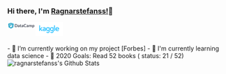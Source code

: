 ### Hi there, I'm  [Ragnarstefanss!][Personal-Website]👋
<div  style="display: inline-block" >
  <a href="https://www.datacamp.com/profile/ragnarstefanss">
    <img align="left" alt="Ragnar | Datacamp" width="64px" src="https://raw.githubusercontent.com/ragnarstefanss/ragnarstefanss/master/assets/datacamp.png" />
  </a>
  <a href="https://www.kaggle.com/ragnarstefansson">
    <img align="left" alt="Ragnar | Kaggle" width="64px" src="https://raw.githubusercontent.com/ragnarstefanss/ragnarstefanss/master/assets/kaggle.svg" />
  </a>
</div>
<br />
<br />
- 🔭 I’m currently working on my project [Forbes]
- 🌱 I'm currently learning data science
- 🥅 2020 Goals: Read 52 books ( status:  21 / 52)

<img align="left" alt="ragnarstefanss's Github Stats" src="https://github-readme-stats.vercel.app/api?username=ragnarstefanss&show_icons=true&hide_border=true" />

[Personal-Website]: http://ragnarstefansson.com
[Forbes]: https://github.com/Ragnarstefanss/forbes-python
<!--
**Ragnarstefanss/ragnarstefanss** is a ✨ _special_ ✨ repository because its `README.md` (this file) appears on your GitHub profile.

Here are some ideas to get you started:

- 🔭 I’m currently working on ...
- 🌱 I’m currently learning ...
- 👯 I’m looking to collaborate on ...
- 🤔 I’m looking for help with ...
- 💬 Ask me about ...
- 📫 How to reach me: ...
- 😄 Pronouns: ...
- ⚡ Fun fact: ...
-->
